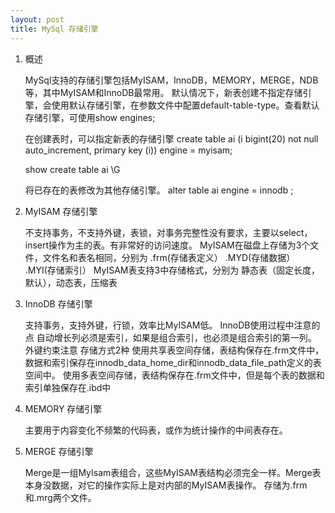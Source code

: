 ```yaml
---
layout: post
title: MySql 存储引擎
---
```


1. 概述

	MySql支持的存储引擎包括MyISAM，InnoDB，MEMORY，MERGE，NDB等，其中MyISAM和InnoDB最常用。
	默认情况下，新表创建不指定存储引擎，会使用默认存储引擎，在参数文件中配置default-table-type。查看默认存储引擎，可使用show engines;

	在创建表时，可以指定新表的存储引擎
	create table ai (i bigint(20) not null auto_increment, primary key (i)) engine = myisam;

	show create table ai \G

	将已存在的表修改为其他存储引擎。
	alter table ai engine = innodb ;

2. MyISAM 存储引擎
	
	不支持事务，不支持外键，表锁，对事务完整性没有要求，主要以select，insert操作为主的表。有非常好的访问速度。
	MyISAM在磁盘上存储为3个文件，文件名和表名相同，分别为 .frm(存储表定义） .MYD(存储数据） .MYI(存储索引）
	MyISAM表支持3中存储格式，分别为
	静态表（固定长度，默认），动态表，压缩表
	

3. InnoDB 存储引擎

	支持事务，支持外键，行锁，效率比MyISAM低。
	InnoDB使用过程中注意的点
	自动增长列必须是索引，如果是组合索引，也必须是组合索引的第一列。
	外键约束注意
	存储方式2种
	使用共享表空间存储，表结构保存在.frm文件中，数据和索引保存在innodb_data_home_dir和innodb_data_file_path定义的表空间中。
	使用多表空间存储，表结构保存在.frm文件中，但是每个表的数据和索引单独保存在.ibd中
	

4. MEMORY 存储引擎

	主要用于内容变化不频繁的代码表，或作为统计操作的中间表存在。
		
5. MERGE 存储引擎

	Merge是一组MyIsam表组合，这些MyISAM表结构必须完全一样。Merge表本身没数据，对它的操作实际上是对内部的MyISAM表操作。
	存储为.frm和.mrg两个文件。



